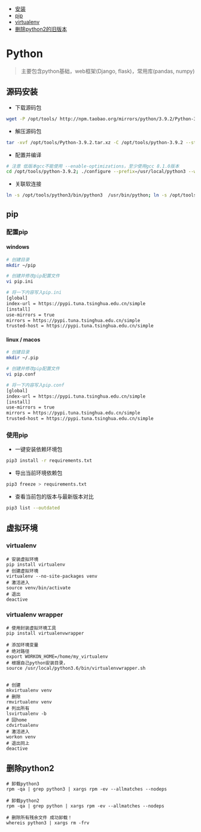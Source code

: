 - [安装](#源码安装)
- [pip](#pip)
- [virtualenv](#虚拟环境)
- [删除python2的旧版本](#删除python2)

# Python
> 主要包含python基础，web框架(Django, flask)，常用库(pandas, numpy)

## 源码安装

- 下载源码包

```bash
wget -P /opt/tools/ http://npm.taobao.org/mirrors/python/3.9.2/Python-3.9.2.tar.xz
```

- 解压源码包

```bash
tar -xvf /opt/tools/Python-3.9.2.tar.xz -C /opt/tools/python-3.9.2 --strip-components 1
```

- 配置并编译

```bash
# 注意 低版本gcc不能使用 --enable-optimizations，至少使用gcc 8.1.0版本
cd /opt/tools/python-3.9.2; ./configure --prefix=/usr/local/python3 --with-ssl; make && make install
```

- 关联软连接

```bash
ln -s /opt/tools/python3/bin/python3  /usr/bin/python; ln -s /opt/tools/python3/bin/pip3 /usr/bin/pip
```

## pip

### 配置pip

#### windows

```bash
# 创建目录
mkdir ~/pip

# 创建并修改pip配置文件
vi pip.ini

# 将一下内容写入pip.ini
[global]
index-url = https://pypi.tuna.tsinghua.edu.cn/simple
[install]
use-mirrors = true
mirrors = https://pypi.tuna.tsinghua.edu.cn/simple
trusted-host = https://pypi.tuna.tsinghua.edu.cn/simple
```
 
#### linux / macos

```bash
# 创建目录
mkdir ~/.pip

# 创建并修改pip配置文件
vi pip.conf

# 将一下内容写入pip.conf
[global]
index-url = https://pypi.tuna.tsinghua.edu.cn/simple
[install]
use-mirrors = true
mirrors = https://pypi.tuna.tsinghua.edu.cn/simple
trusted-host = https://pypi.tuna.tsinghua.edu.cn/simple
```


### 使用pip

- 一键安装依赖环境包

```bash
pip3 install -r requirements.txt
```

- 导出当前环境依赖包

```bash
pip3 freeze > requirements.txt
```

- 查看当前包的版本与最新版本对比

```bash
pip3 list --outdated
```

## 虚拟环境

### virtualenv

```shell
# 安装虚拟环境
pip install virtualenv
# 创建虚拟环境
virtualenv --no-site-packages venv
# 激活进入
source venv/bin/activate
# 退出
deactive
```

### virtualenv wrapper
```shell
# 使用封装虚拟环境工具
pip install virtualenvwrapper

# 添加环境变量
# 绝对路径
export WORKON_HOME=/home/my_virtualenv
# 根据自己python安装目录，
source /usr/local/python3.6/bin/virtualenvwrapper.sh


# 创建
mkvirtualenv venv
# 删除
rmvirtualenv venv
# 列出所有
lsvirtualenv -b
# 回home
cdvirtualenv
# 激活进入
workon venv
# 退出同上
deactive
```

## 删除python2

```shell
# 卸载python3
rpm -qa | grep python3 | xargs rpm -ev --allmatches --nodeps

# 卸载python2
rpm -qa | grep python | xargs rpm -ev --allmatches --nodeps

# 删除所有残余文件 成功卸载！
whereis python3 | xargs rm -frv

```